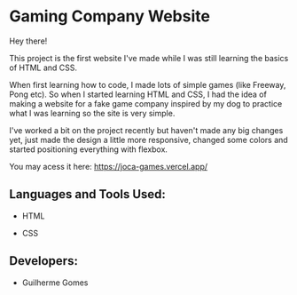 # Gaming Company Website

Hey there!

This project is the first website I've made while I was still learning the basics of HTML and CSS.

When first learning how to code, I made lots of simple games (like Freeway, Pong etc). So when I started learning HTML and CSS, I had the idea of making a website for a fake game company inspired by my dog to practice what I was learning so the site is very simple.
  
I've worked a bit on the project recently but haven't made any big changes yet, just made the design a little more responsive, changed some colors and started positioning everything with flexbox.

You may acess it here: https://joca-games.vercel.app/

## Languages and Tools Used:

* HTML

* CSS

## Developers:

* Guilherme Gomes
